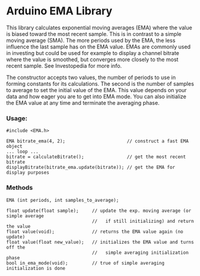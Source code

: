 # Arduino EMA Library

This library calculates exponential moving averages (EMA) where the value is biased toward the most recent sample. This is in contrast to a simple moving average (SMA). The more periods used by the EMA, the less influence the last sample has on the EMA value. EMAs are commonly used in investing but could be used for example to display a channel bitrate where the value is smoothed, but converges more closely to the most recent sample. See Investopedia for more info.

The constructor accepts two values, the number of periods to use in forming constants for its calculations. The second is the number of samples to average to set the initial value of the EMA. This value depends on your data and how eager you are to get into EMA mode. You can also initialize the EMA value at any time and terminate the averaging phase.

### Usage:

    #include <EMA.h>
    
    EMA bitrate_ema(4, 2);                       // construct a fast EMA object
    ... loop ...
    bitrate = calculateBitrate();                // get the most recent bitrate
    displayBitrate(bitrate_ema.update(bitrate)); // get the EMA for display purposes

### Methods

    EMA (int periods, int samples_to_average);
    
    float update(float sample);     // update the exp. moving average (or simple average
                                    //   if still initializing) and return the value
    float value(void);              // returns the EMA value again (no update)
    float value(float new_value);   // initializes the EMA value and turns off the
                                    //   simple averaging initialization phase
    bool in_ema_mode(void);         // true of simple averaging initialization is done
